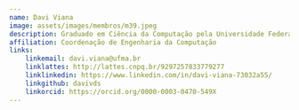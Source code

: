 ```yaml
---
name: Davi Viana
image: assets/images/membros/m39.jpeg
description: Graduado em Ciência da Computação pela Universidade Federal do Amazonas (UFAM), Mestre e Doutor em Informática pelo Programa de Pós-Graduação em Informática da Universidade Federal do Amazonas. Possui curso técnico em informática pela Fundação Nokia de Ensino. Atualmente é Professor Adjunto da Universidade Federal do Maranhão (UFMA). Além disso, é membro permanente do Programa de Pós-Graduação em Ciência da Computação (PPGCC) da UFMA e do Doutorado em Ciência da Computação Associação UFMA/UFPI (DCCMAPI). 
affiliation: Coordenação de Engenharia da Computação
links:
	linkemail: davi.viana@ufma.br
	linklattes: http://lattes.cnpq.br/9297257833779277
	linklinkedin: https://www.linkedin.com/in/davi-viana-73032a55/
	linkgithub: davivds
	linkorcid: https://orcid.org/0000-0003-0470-549X
---
```


